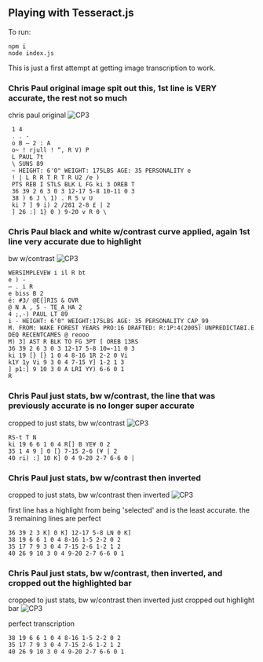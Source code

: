 ## Playing with Tesseract.js

To run:
```
npm i
node index.js
```

This is just a first attempt at getting image transcription to work.

 ### Chris Paul original image spit out this, 1st line is VERY accurate, the rest not so much

chris paul original
![CP3](https://i.imgur.com/ULlNBw2.png)

```
 1 4
 . . -
 o B — 2 : A
 o~ ! rjull ! “, R V) P
 L PAUL 7t
 \ SUNS 89
 ~ HEIGHT: 6'0" WEIGHT: 175LBS AGE: 35 PERSONALITY e
 ! | L R R T R T R U2 /e )
 PTS REB I STLS BLK L FG ki 3 OREB T
 36 39 2 6 3 0 3 12-17 5-8 10-11 0 3
 38 ) 6 J \ 1) . R 5 v U
 ki 7 ] 9 i) 2 /281 2-8 £ | 2
 ] 26 :] 1} 0 ) 9-20 v R 0 \
 ```

 ### Chris Paul black and white w/contrast curve applied, again 1st line very accurate due to highlight

bw w/contrast
![CP3](https://i.imgur.com/oT5IpQ2.png)

 ```
 WERSIMPLEVEW i il R bt
 e ) -
 — . i R
 e biss B 2
 é: #3/ @E{]RIS & OVR
 @ N A , 5 - TE_A_HA 2
 4 ;,-) PAUL LT 89
 i - HEIGHT: 6'0" WEIGHT:175LBS AGE: 35 PERSONALITY CAP_99
 M. FROM: WAKE FOREST YEARS PRO:16 DRAFTED: R:1P:4(2005) UNPREDICTABI.E
 DEQ RECENTCAMES @ reooo
 M) 3] AST R BLK TO FG 3PT [ OREB 13RS
 36 39 2 6 3 0 3 12-17 5-8 10=-11 0 3
 ki 19 [} [} 1 0 4 8-16 1R 2-2 0 Vi
 k1Y 1y Vi 9 3 0 4 7-15 Y] 1-2 1 3
 ] p1:] 9 10 3 0 A LRI YY) 6-6 0 1
 R
 ```

 ### Chris Paul just stats, bw w/contrast, the line that was previously accurate is no longer super accurate

cropped to just stats, bw w/contrast
![CP3](https://i.imgur.com/AJIx2S2.png)

 ```
 RS-t T N
 ki 19 6 6 1 0 4 R[] B YE¥ 0 2
 35 1 4 9 ] 0 [} 7-15 2-6 (¥ | 2
 40 ri) :] 10 K] 0 4 9-20 2-7 6-6 0 |
 ```

 ### Chris Paul just stats, bw w/contrast then inverted

cropped to just stats, bw w/contrast then inverted
![CP3](https://i.imgur.com/qLuxipP.png)

 first line has a highlight from being 'selected' and is the least accurate. the 3 remaining lines are perfect

 ```
 36 39 2 3 K] 0 K] 12-17 5-8 LN 0 K]
 38 19 6 6 1 0 4 8-16 1-5 2-2 0 2
 35 17 7 9 3 0 4 7-15 2-6 1-2 1 2
 40 26 9 10 3 0 4 9-20 2-7 6-6 0 1
 ```

 ### Chris Paul just stats, bw w/contrast, then inverted, and cropped out the highlighted bar

cropped to just stats, bw w/contrast then inverted just cropped out highlight bar
![CP3](https://i.imgur.com/1KxK1AY.png)

 perfect transcription

 ```
 38 19 6 6 1 0 4 8-16 1-5 2-2 0 2
 35 17 7 9 3 0 4 7-15 2-6 1-2 1 2
 40 26 9 10 3 0 4 9-20 2-7 6-6 0 1
 ```